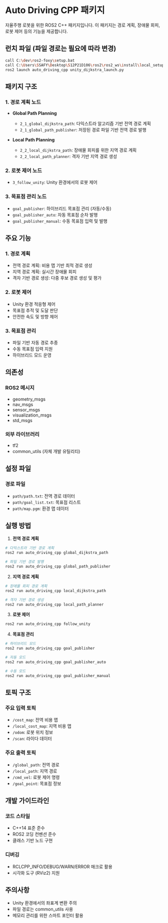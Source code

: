 # Auto Driving CPP 패키지

자율주행 로봇을 위한 ROS2 C++ 패키지입니다. 이 패키지는 경로 계획, 장애물 회피, 로봇 제어 등의 기능을 제공합니다.

## 런치 파일 (파일 경로는 필요에 따라 변경)
```bash
call C:\dev\ros2-foxy\setup.bat
call C:\Users\SSAFY\Desktop\S12P21D106\ros2\ros2_ws\install\local_setup.bat
ros2 launch auto_driving_cpp unity_dijkstra_launch.py
```

## 패키지 구조

### 1. 경로 계획 노드
- **Global Path Planning**
  - `2_1_global_dijkstra_path`: 다익스트라 알고리즘 기반 전역 경로 계획
  - `2_1_global_path_publisher`: 저장된 경로 파일 기반 전역 경로 발행

- **Local Path Planning**
  - `2_2_local_dijkstra_path`: 장애물 회피를 위한 지역 경로 계획
  - `2_2_local_path_planner`: 격자 기반 지역 경로 생성

### 2. 로봇 제어 노드
- `3_follow_unity`: Unity 환경에서의 로봇 제어

### 3. 목표점 관리 노드
- `goal_publisher`: 하이브리드 목표점 관리 (자동/수동)
- `goal_publisher_auto`: 자동 목표점 순차 발행
- `goal_publisher_manual`: 수동 목표점 입력 및 발행

## 주요 기능

### 1. 경로 계획
- 전역 경로 계획: 비용 맵 기반 최적 경로 생성
- 지역 경로 계획: 실시간 장애물 회피
- 격자 기반 경로 생성: 다중 후보 경로 생성 및 평가

### 2. 로봇 제어
- Unity 환경 적응형 제어
- 목표점 추적 및 도달 판단
- 안전한 속도 및 방향 제어

### 3. 목표점 관리
- 파일 기반 자동 경로 추종
- 수동 목표점 입력 지원
- 하이브리드 모드 운영

## 의존성

### ROS2 메시지
- geometry_msgs
- nav_msgs
- sensor_msgs
- visualization_msgs
- std_msgs

### 외부 라이브러리
- tf2
- common_utils (자체 개발 유틸리티)

## 설정 파일

### 경로 파일
- `path/path.txt`: 전역 경로 데이터
- `path/goal_list.txt`: 목표점 리스트
- `path/map.pgm`: 환경 맵 데이터

## 실행 방법

1. **전역 경로 계획**
```bash
# 다익스트라 기반 경로 계획
ros2 run auto_driving_cpp global_dijkstra_path

# 파일 기반 경로 발행
ros2 run auto_driving_cpp global_path_publisher
```

2. **지역 경로 계획**
```bash
# 장애물 회피 경로 계획
ros2 run auto_driving_cpp local_dijkstra_path

# 격자 기반 경로 생성
ros2 run auto_driving_cpp local_path_planner
```

3. **로봇 제어**
```bash
ros2 run auto_driving_cpp follow_unity
```

4. **목표점 관리**
```bash
# 하이브리드 모드
ros2 run auto_driving_cpp goal_publisher

# 자동 모드
ros2 run auto_driving_cpp goal_publisher_auto

# 수동 모드
ros2 run auto_driving_cpp goal_publisher_manual
```

## 토픽 구조

### 주요 입력 토픽
- `/cost_map`: 전역 비용 맵
- `/local_cost_map`: 지역 비용 맵
- `/odom`: 로봇 위치 정보
- `/scan`: 라이다 데이터

### 주요 출력 토픽
- `/global_path`: 전역 경로
- `/local_path`: 지역 경로
- `/cmd_vel`: 로봇 제어 명령
- `/goal_point`: 목표점 정보

## 개발 가이드라인

### 코드 스타일
- C++14 표준 준수
- ROS2 코딩 컨벤션 준수
- 클래스 기반 노드 구현

### 디버깅
- RCLCPP_INFO/DEBUG/WARN/ERROR 매크로 활용
- 시각화 도구 (RViz2) 지원

## 주의사항
- Unity 환경에서의 좌표계 변환 주의
- 파일 경로는 common_utils 사용
- 메모리 관리를 위한 스마트 포인터 활용 
